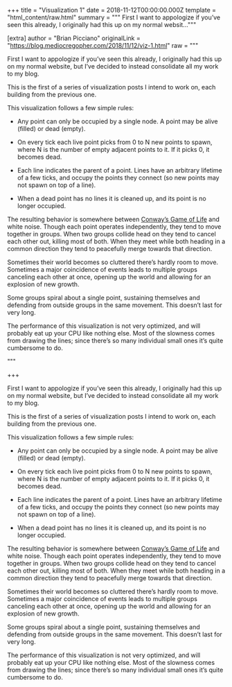 
+++
title = "Visualization 1"
date = 2018-11-12T00:00:00.000Z
template = "html_content/raw.html"
summary = """
First I want to appologize if you’ve seen this already, I originally had this up
on my normal websit..."""

[extra]
author = "Brian Picciano"
originalLink = "https://blog.mediocregopher.com/2018/11/12/viz-1.html"
raw = """
<p>First I want to appologize if you’ve seen this already, I originally had this up
on my normal website, but I’ve decided to instead consolidate all my work to my
blog.</p>

<p>This is the first of a series of visualization posts I intend to work on, each
building from the previous one.</p>

<script src="/assets/viz/1/goog/base.js"></script>

<script src="/assets/viz/1/cljs_deps.js"></script>

<script>goog.require("viz.core");</script>

<p align="center"><canvas id="viz"></canvas></p>

<p>This visualization follows a few simple rules:</p>

<ul>
  <li>
    <p>Any point can only be occupied by a single node. A point may be alive (filled)
or dead (empty).</p>
  </li>
  <li>
    <p>On every tick each live point picks from 0 to N new points to spawn, where N is
the number of empty adjacent points to it. If it picks 0, it becomes dead.</p>
  </li>
  <li>
    <p>Each line indicates the parent of a point. Lines have an arbitrary lifetime of
a few ticks, and occupy the points they connect (so new points may not spawn
on top of a line).</p>
  </li>
  <li>
    <p>When a dead point has no lines it is cleaned up, and its point is no longer
occupied.</p>
  </li>
</ul>

<p>The resulting behavior is somewhere between <a href="https://en.wikipedia.org/wiki/Conway%27s_Game_of_Life">Conway’s Game of
Life</a> and white noise.
Though each point operates independently, they tend to move together in groups.
When two groups collide head on they tend to cancel each other out, killing most
of both. When they meet while both heading in a common direction they tend to
peacefully merge towards that direction.</p>

<p>Sometimes their world becomes so cluttered there’s hardly room to move.
Sometimes a major coincidence of events leads to multiple groups canceling each
other at once, opening up the world and allowing for an explosion of new growth.</p>

<p>Some groups spiral about a single point, sustaining themselves and defending
from outside groups in the same movement. This doesn’t last for very long.</p>

<p>The performance of this visualization is not very optimized, and will probably
eat up your CPU like nothing else. Most of the slowness comes from drawing the
lines; since there’s so many individual small ones it’s quite cumbersome to do.</p>"""

+++
<p>First I want to appologize if you’ve seen this already, I originally had this up
on my normal website, but I’ve decided to instead consolidate all my work to my
blog.</p>

<p>This is the first of a series of visualization posts I intend to work on, each
building from the previous one.</p>

<script src="/assets/viz/1/goog/base.js"></script>

<script src="/assets/viz/1/cljs_deps.js"></script>

<script>goog.require("viz.core");</script>

<p align="center"><canvas id="viz"></canvas></p>

<p>This visualization follows a few simple rules:</p>

<ul>
  <li>
    <p>Any point can only be occupied by a single node. A point may be alive (filled)
or dead (empty).</p>
  </li>
  <li>
    <p>On every tick each live point picks from 0 to N new points to spawn, where N is
the number of empty adjacent points to it. If it picks 0, it becomes dead.</p>
  </li>
  <li>
    <p>Each line indicates the parent of a point. Lines have an arbitrary lifetime of
a few ticks, and occupy the points they connect (so new points may not spawn
on top of a line).</p>
  </li>
  <li>
    <p>When a dead point has no lines it is cleaned up, and its point is no longer
occupied.</p>
  </li>
</ul>

<p>The resulting behavior is somewhere between <a href="https://en.wikipedia.org/wiki/Conway%27s_Game_of_Life">Conway’s Game of
Life</a> and white noise.
Though each point operates independently, they tend to move together in groups.
When two groups collide head on they tend to cancel each other out, killing most
of both. When they meet while both heading in a common direction they tend to
peacefully merge towards that direction.</p>

<p>Sometimes their world becomes so cluttered there’s hardly room to move.
Sometimes a major coincidence of events leads to multiple groups canceling each
other at once, opening up the world and allowing for an explosion of new growth.</p>

<p>Some groups spiral about a single point, sustaining themselves and defending
from outside groups in the same movement. This doesn’t last for very long.</p>

<p>The performance of this visualization is not very optimized, and will probably
eat up your CPU like nothing else. Most of the slowness comes from drawing the
lines; since there’s so many individual small ones it’s quite cumbersome to do.</p>
